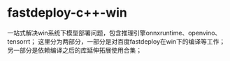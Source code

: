 # fastdeploy-c++-win
  一站式解决win系统下模型部署问题，包含推理引擎onnxruntime、openvino、tensorrt；
  这里分为两部分，一部分是对百度fastdeploy在win下的编译等工作；另一部分是依赖编译之后的库延伸拓展使用合集；


